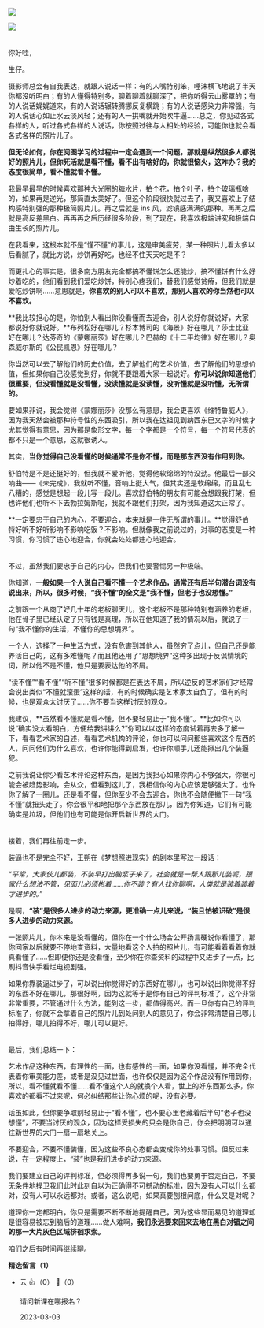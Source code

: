 [![](https://static001.geekbang.org/resource/image/f1/32/f1267daa4be734dc98f4fc49dc790932.jpg?wh=750x360)](http://time.geekbang.org/column/article/519734)

[![](https://static001.geekbang.org/resource/image/90/f6/902c4468c06c58df3533dacca080d0f6.jpg?wh=750x360)](http://time.geekbang.org/column/article/520518)  
　

你好哇，

生仔。

摄影师总会有自我表达，就跟人说话一样：有的人嘴特别笨，唾沫横飞地说了半天你都没听明白；有的人懂得特别多，聊着聊着就聊深了，把你听得云山雾罩的；有的人说话娓娓道来，有的人说话辗转腾挪反复横跳；有的人说话感染力非常强，有的人说话心如止水云淡风轻；还有的人一拱嘴就开始吹牛逼……总之，你见过各式各样的人，听过各式各样的人说话，你按照过往与人相处的经验，可能你也就会看各式各样的照片儿了。

**但无论如何，你在阅图学习的过程中一定会遇到一个问题，那就是纵然很多人都说好的照片儿，但你死活就是看不懂，看不出有啥好的，你就很恼火，这咋办？我的态度很简单，看不懂就看不懂。**

我最早最早的时候喜欢那种大光圈的糖水片，拍个花，拍个叶子，拍个玻璃瓶啥的，如果再是逆光，那简直太美好了。但这个阶段很快就过去了，我又喜欢上了结构感特别强的那种极简照片儿。再之后就是 ins 风，滤镜感满满的那种。再再之后就是高反差黑白。再再再之后历经很多阶段，到了现在，我喜欢极端讲究和极端自由生长的照片儿。

在我看来，这根本就不是“懂不懂”的事儿，这是审美疲劳，某一种照片儿看太多以后看腻了，就比方说，炒饼再好吃，也经不住天天吃是不？

而更扎心的事实是，很多南方朋友完全都搞不懂饼怎么还能炒，搞不懂饼有什么好炒着吃的，他们看到我们爱吃炒饼，特别心疼我们，替我们感觉贫瘠，但我们就是爱吃炒饼啊……意思就是，**你喜欢的别人可以不喜欢，那别人喜欢的你当然也可以不喜欢。**

**我比较担心的是，你怕别人看出你没看懂而去迎合，别人说好你就说好，大家都说好你就说好。**布列松好在哪儿？杉本博司的《海景》好在哪儿？莎士比亚好在哪儿？达芬奇的《蒙娜丽莎》好在哪儿？巴赫的《十二平均律》好在哪儿？奥森威尔斯的《公民凯恩》好在哪儿？

你当然可以去了解他们的历史价值，去了解他们的艺术价值，去了解他们的思想价值，但如果你自己没感觉到好，你就不要跟着大家一起说好。**你可以说你知道他们很重要，但没看懂就是没看懂，没读懂就是没读懂，没听懂就是没听懂，无所谓的。**

要如果非说，我会觉得《蒙娜丽莎》没那么有意思，我会更喜欢《维特鲁威人》，因为我天然会被那种符号性的东西吸引，所以我在达祖见到纳西东巴文字的时候才尤其觉得有意思，因为那是象形文字，每一个字都是一个符号，每一个符号代表的都不只是一个意思，这就很诱人。

其实，**当你觉得自己没看懂的时候通常不是你不懂，而是那东西没有作用到你。**

舒伯特是不是还挺好的，但我就不爱听他，觉得他软绵绵的特没劲。他最后一部交响曲——《未完成》，我就听不懂，音响上挺大气，但其实还是软绵绵，而且乱七八糟的，感觉是想起一段儿写一段儿。喜欢舒伯特的朋友有可能会想跟我打架，但也许他们也听不下去勃拉姆斯呢，我就不跟他们打架，因为我知道这太正常了。

**一定要忠于自己的内心，不要迎合，本来就是一件无所谓的事儿。**觉得舒伯特好听不好听影响不影响吃饭？不影响。但就像我之前说过的，对事的态度是一种习惯，你习惯了违心地迎合，你就会处处都违心地迎合。  
　

不过，虽然我们要忠于自己的内心，但我们也要警惕另一种极端。

你知道，**一般如果一个人说自己看不懂一个艺术作品，通常还有后半句潜台词没有说出来，所以，很多时候，“我不懂”的全文是“我不懂，但老子也没想懂。”**

之前跟一个从商了好几十年的老板聊天儿，这个老板不是那种特别有涵养的老板，他在骨子里已经认定了只有钱是真理，所以在他知道了我的情况以后，就说了一句“我不懂你的生活，不懂你的思想境界”。

一个人，选择了一种生活方式，没有危害到其他人，虽然穷了点儿，但自己还是能养活自己的，这有多难懂呢？而且他还用了“思想境界”这种多出现于反讽情境的词，所以他不是不懂，他只是要表达他的不屑。

“读不懂”“看不懂”“听不懂”很多时候都是在表达不屑，所以逆反的艺术家们才经常会说出类似“不懂就滚蛋”这样的话，有的时候确实是艺术家太自负了，但有的时候，也是观众太讨厌了……你不要当这样讨厌的观众。

我建议，**虽然看不懂就是看不懂，但不要轻易止于“我不懂”。**比如你可以说“确实没太看明白，方便给我讲讲么?”你可以以这样的态度试着再去多了解一下，看看艺术家的自述，看看艺术机构的评论，你也可以问问那些喜欢这个东西的人，问问他们为什么喜欢，也许你能得到启发，也许你顺手儿还能揪出几个装逼犯。

之前我说让你少看艺术评论这种东西，是因为我担心如果你内心不够强大，你很可能会被趋势影响，会从众，但看到这儿了，我相信你的内心应该足够强大了。也许你了解了一圈儿，还是看不懂，但你至少不会去迎合，你也不会随便撇下一句“我不懂”就扭头走了。你会很平和地把那个东西放在那儿，因为你知道，它们有可能确实是垃圾，但他们也有可能是你开启新世界的大门。  
　

接着，我们再往前走一步。

装逼也不是完全不好，王朔在《梦想照进现实》的剧本里写过一段话：

*“平常，大家伙儿都装，不装早打出脑浆子来了，社会就是一帮人跟那儿装呢，跟家什么想法不管，见面儿必须彬着……你不装？有人找你聊啊，人类就是装着装着才进步的。”*

是啊，**“装”是很多人进步的动力来源，更准确一点儿来说，“装且怕被识破”是很多人进步的动力来源。**

一张照片儿，你本来是没看懂的，但你在一个什么场合公开扬言硬说你看懂了，那你回家以后就要不停地查资料，大量地看这个人拍的照片儿，有可能看着看着你就真看懂了……但即便你还是没看懂，至少你在你查资料的过程中又进步了一点，比刷抖音快手看烂电视剧强。

如果你靠装逼进步了，可以说出你觉得好的东西好在哪儿，也可以说出你觉得不好的东西不好在哪儿，那很好啊，因为这就等于是你有自己的评判标准了，这个非常非常重要，不管通过什么方法，能到这一步，都值得高兴。而一旦你有自己的评判标准了，你就不会拿着自己的照片儿到处问别人的意见了，你会非常清楚自己哪儿拍得好，哪儿拍得不好，哪儿可以更好。  
　

最后，我们总结一下：

艺术作品这种东西，有理性的一面，也有感性的一面，如果你没看懂，并不完全代表着你审美能力差，或者是没见过世面，也许仅仅是因为这个作品没有作用到你，所以，看不懂就看不懂……看不懂这个人的就换个人看，世上的好东西那么多，你喜欢的都看不过来呢，何必纠结那些让你心烦的呢，没有必要。

话虽如此，但你要争取别轻易止于“看不懂”，也不要心里老藏着后半句“老子也没想懂”，不要当讨厌的观众，因为这样受损失的只会是你自己，你会把明明可以通往新世界的大门一扇一扇地关上。

不要迎合，不要不懂装懂，因为这些不良心态都会变成你的处事习惯。但反过来说，在一定程度上，“装”也是我们进步的动力来源。

我们要建立自己的评判标准，但必须得再多说一句，我们也要勇于否定自己，不要无条件地捍卫我们此时此刻自以为正确得不可撼动的标准，因为没有人可以什么都对，没有人可以永远都对。或者，这么说吧，如果真要刨根问底，什么又是对呢？

道理你一定都明白，你只是需要不断不断地提醒自己，因为这些显而易见的道理却是很容易被忘到脑后的道理……做人难啊，**我们永远要来回来去地在黑白对错之间的那一大片灰色区域徘徊求索。**

咱们之后有时间再继续聊。
<div><strong>精选留言（1）</strong></div><ul>
<li><span>云</span> 👍（0） 💬（0）<p>请问新课在哪报名？
</p>2023-03-03</li><br/>
</ul>